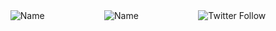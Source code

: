 <!--
**amorist/amorist** is a ✨ _special_ ✨ repository because its `README.md` (this file) appears on your GitHub profile.
![Amor](https://avatars0.githubusercontent.com/u/14037268?s=460&u=141e9e5c5e86a2cf652ca9a3b0271f06ea0e4488&v=4)
-->

<div style="display: flex; justify-content: space-around">
    <img alt="Name" style="display: inline;" src="https://img.shields.io/badge/ name-amor-brightgreen">
    <img alt="Name" style="display: inline;" src="https://img.shields.io/badge/ age-25-brightgreen">
    <img alt="Twitter Follow" style="display: inline;" src="https://img.shields.io/twitter/follow/amor90s?style=social">
</div>